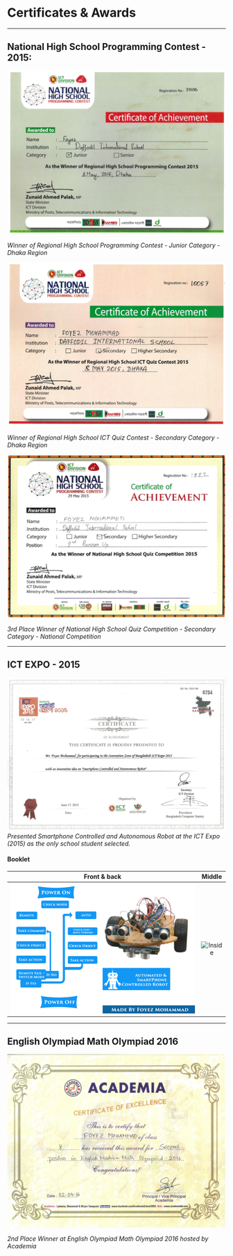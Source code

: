 # Certificates & Awards

---

## National High School Programming Contest - 2015:

![Regional High School Programming Contest](<NHSPC 2015 - Programming Contest - Regional.jpg>)

_Winner of Regional High School Programming Contest - Junior Category - Dhaka Region_

![Regional High School ICT Quiz Contest](<NHSPC 2015 - Quiz Competition - Regional.jpg>)

_Winner of Regional High School ICT Quiz Contest - Secondary Category - Dhaka Region_

![National High School Quiz Competition](<NHSPC 2015 - Quiz Competition - National.jpg>)

_3rd Place Winner of National High School Quiz Competition - Secondary Category - National Competition_

---

## ICT EXPO - 2015

![Smartphone Controlled & Autonomous Robot](<ICT EXPO 2015 - SCAR.jpg>)
_Presented Smartphone Controlled and Autonomous Robot at the ICT Expo (2015) as the only school student selected._

#### Booklet

|              Front & back               |              Middle               |
| :-------------------------------------: | :-------------------------------: |
| ![Front & Back](<SCAR/Front Cover.png>) | ![Inside](<SCAR/Inner Pages.png>) |

---

## English Olympiad Math Olympiad 2016

![English Olympiad Math Olympiad](<English Medium Math Olympiad 2016 - Academia.jpg>)

_2nd Place Winner at English Olympiad Math Olympiad 2016 hosted by Academia_
